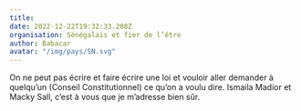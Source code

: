 ```yaml
---
title: 
date: 2022-12-22T19:32:33.208Z
organisation: Sénégalais et fier de l’être 
author: Babacar 
avatar: "/img/pays/SN.svg"
---
```


On ne peut pas écrire et faire écrire une loi et vouloir aller demander à quelqu’un (Conseil Constitutionnel) ce qu’on a voulu dire. Ismaila Madior et Macky Sall, c’est à vous que je m’adresse bien sûr.